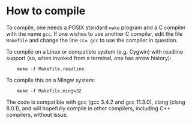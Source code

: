 # How to compile

To compile, one needs a POSIX standard `make` program and a C compiler
with the name `gcc`.  If one wishes to use another C compiler, edit the
file `Makefile` and change the line `CC= gcc` to use the compiler in
question.

To compile on a Linux or compatible system (e.g. Cygwin) with readline
support (so, when invoked from a terminal, one has arrow history):

```
	make -f Makefile.readline
```

To compile this on a Mingw system:

```
	make -f Makefile.mingw32
```

The code is compatible with gcc (gcc 3.4.2 and gcc 11.3.0), clang (clang 
8.0.1), and will hopefully compile in other compilers, including C++ 
compilers, without issue.
